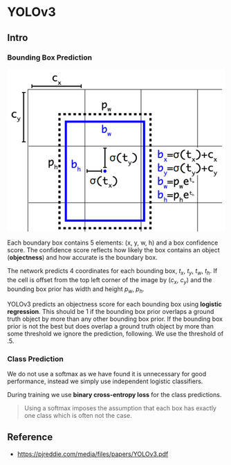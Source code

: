 # YOLOv3

## Intro

### Bounding Box Prediction

![Bounding Box Prediction](https://github.com/AarioAi/Note/blob/master/_asset/10.9.2.0-bounding-box.jpg?raw=true)

Each boundary box contains 5 elements: (x, y, w, h) and a box confidence score. The confidence score reflects how likely the box contains an object (**objectness**) and how accurate is the boundary box.

The network predicts 4 coordinates for each bounding box, $t_x$, $t_y$, $t_w$, $t_h$. If the cell is offset from the top left corner of the image by ($c_x$, $c_y$) and the bounding box prior has width and height $p_w$, $p_h$.


YOLOv3 predicts an objectness score for each bounding box using **logistic regression**. This should be 1 if the bounding box prior overlaps a ground truth object by more than any other bounding box prior. If the bounding box prior is not the best but does overlap a ground truth object by more than some threshold we ignore the prediction, following. We use the threshold of .5.

### Class Prediction
We do not use a softmax as we have found it is unnecessary for good performance, instead we simply use independent logistic classifiers.

During training we use **binary cross-entropy loss** for the class predictions.

> Using a softmax imposes the assumption that each box has exactly one class which is often not the case.


## Reference
* https://pjreddie.com/media/files/papers/YOLOv3.pdf